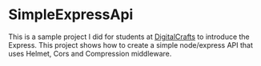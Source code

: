# SimpleExpressApi

This is a sample project I did for students at <a href="https://digitalcrafts.com">DigitalCrafts</a> to introduce the Express.
This project shows how to create a simple node/express API that uses Helmet, Cors and Compression middleware.

